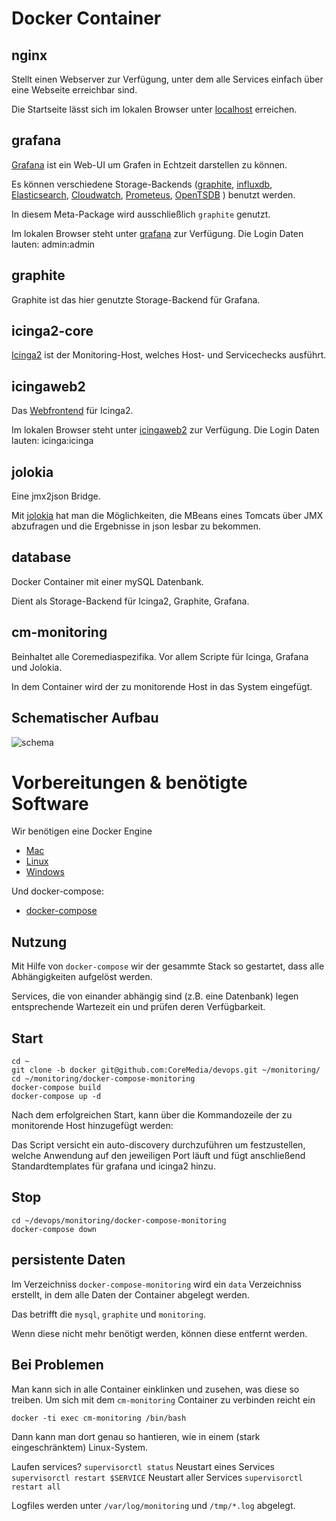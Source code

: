Docker Container
================

## nginx

Stellt einen Webserver zur Verfügung, unter dem alle Services einfach über eine Webseite erreichbar sind.

Die Startseite lässt sich im lokalen Browser unter [localhost](http://localhost) erreichen.


## grafana

[Grafana](http://grafana.org/) ist ein Web-UI um Grafen in Echtzeit darstellen zu können.

Es können verschiedene Storage-Backends ([graphite](http://graphite.readthedocs.org/en/latest/), [influxdb](https://influxdata.com/), [Elasticsearch](https://www.elastic.co/products/elasticsearch), [Cloudwatch](https://aws.amazon.com/de/cloudwatch/), [Prometeus](https://prometheus.io/), [OpenTSDB](http://opentsdb.net/) ) benutzt werden.

In diesem Meta-Package wird ausschließlich `graphite` genutzt.

Im lokalen Browser steht unter [grafana](http://localhost/grafana/) zur Verfügung.
Die Login Daten lauten:
 admin:admin


## graphite

Graphite ist das hier genutzte Storage-Backend für Grafana.


## icinga2-core

[Icinga2](https://www.icinga.org/products/icinga-2/) ist der Monitoring-Host, welches Host- und Servicechecks ausführt.


## icingaweb2

Das [Webfrontend](https://www.icinga.org/products/screenshots/icinga-web-2/) für Icinga2.

Im lokalen Browser steht unter [icingaweb2](http://localhost/icinga/) zur Verfügung.
Die Login Daten lauten:
 icinga:icinga


## jolokia

Eine jmx2json Bridge.

Mit [jolokia](https://jolokia.org/) hat man die Möglichkeiten, die MBeans eines Tomcats über JMX abzufragen und die Ergebnisse in json lesbar zu bekommen.


## database

Docker Container mit einer mySQL Datenbank.

Dient als Storage-Backend für Icinga2, Graphite, Grafana.


## cm-monitoring

Beinhaltet alle Coremediaspezifika. Vor allem Scripte für Icinga, Grafana und Jolokia.

In dem Container wird der zu monitorende Host in das System eingefügt.


## Schematischer Aufbau
![schema](assets/cm-grafana.png "Schematischer Aufbau und Kommunikationsbeziehung")


# Vorbereitungen & benötigte Software

Wir benötigen eine Docker Engine

 - [Mac](https://docs.docker.com/engine/installation/mac/)
 - [Linux](https://docs.docker.com/engine/installation/linux/ubuntulinux/)
 - [Windows](https://docs.docker.com/engine/installation/windows/)

Und docker-compose:

 - [docker-compose](https://docs.docker.com/compose/install/)


## Nutzung

Mit Hilfe von `docker-compose` wir der gesammte Stack so gestartet, dass alle Abhängigkeiten aufgelöst werden.

Services, die von einander abhängig sind (z.B. eine Datenbank) legen entsprechende Wartezeit ein und prüfen deren Verfügbarkeit.


## Start

    cd ~
    git clone -b docker git@github.com:CoreMedia/devops.git ~/monitoring/
    cd ~/monitoring/docker-compose-monitoring
    docker-compose build
    docker-compose up -d

Nach dem erfolgreichen Start, kann über die Kommandozeile der zu monitorende Host hinzugefügt werden:

Das Script versicht ein auto-discovery durchzuführen um festzustellen, welche Anwendung auf den jeweiligen Port läuft und fügt anschließend Standardtemplates für grafana und icinga2 hinzu.

## Stop

    cd ~/devops/monitoring/docker-compose-monitoring
    docker-compose down

## persistente Daten

Im Verzeichniss `docker-compose-monitoring` wird ein `data` Verzeichniss erstellt, in dem alle Daten der Container abgelegt werden.

Das betrifft die `mysql`, `graphite` und `monitoring`.

Wenn diese nicht mehr benötigt werden, können diese entfernt werden.


## Bei Problemen

Man kann sich in alle Container einklinken und zusehen, was diese so treiben. Um sich mit dem `cm-monitoring` Container  zu verbinden reicht ein

    docker -ti exec cm-monitoring /bin/bash

Dann kann man dort genau so hantieren, wie in einem (stark eingeschränktem) Linux-System.

Laufen services? `supervisorctl status`
Neustart eines Services `supervisorctl restart $SERVICE`
Neustart aller Services `supervisorctl restart all`

Logfiles werden unter `/var/log/monitoring` und `/tmp/*.log` abgelegt.

